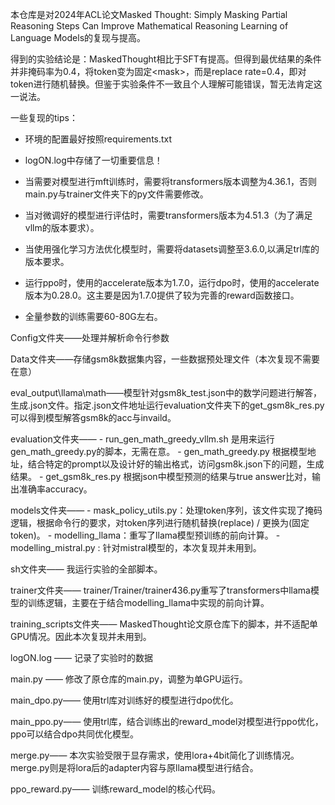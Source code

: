 本仓库是对2024年ACL论文Masked Thought: Simply Masking Partial Reasoning Steps Can Improve Mathematical Reasoning Learning of Language Models的复现与提高。

得到的实验结论是：MaskedThought相比于SFT有提高。但得到最优结果的条件并非掩码率为0.4，将token变为固定\<mask\>，而是replace rate=0.4，即对token进行随机替换。但鉴于实验条件不一致且个人理解可能错误，暂无法肯定这一说法。

一些复现的tips：

- 环境的配置最好按照requirements.txt
- logON.log中存储了一切重要信息！

- 当需要对模型进行mft训练时，需要将transformers版本调整为4.36.1，否则main.py与trainer文件夹下的py文件需要修改。
- 当对微调好的模型进行评估时，需要transformers版本为4.51.3（为了满足vllm的版本要求）。
- 当使用强化学习方法优化模型时，需要将datasets调整至3.6.0,以满足trl库的版本要求。
- 运行ppo时，使用的accelerate版本为1.7.0，运行dpo时，使用的accelerate版本为0.28.0。这主要是因为1.7.0提供了较为完善的reward函数接口。
- 全量参数的训练需要60-80G左右。

Config文件夹——处理并解析命令行参数

Data文件夹——存储gsm8k数据集内容，一些数据预处理文件（本次复现不需要在意）

eval_output\llama\math——模型针对gsm8k_test.json中的数学问题进行解答，生成.json文件。指定.json文件地址运行evaluation文件夹下的get_gsm8k_res.py可以得到模型解答gsm8k的acc与invaild。

evaluation文件夹——
	- run_gen_math_greedy_vllm.sh 是用来运行gen_math_greedy.py的脚本，无需在意。
	- gen_math_greedy.py 根据模型地址，结合特定的prompt以及设计好的输出格式，访问gsm8k.json下的问题，生成结果。
	- get_gsm8k_res.py 根据json中模型预测的结果与true answer比对，输出准确率accuracy。

models文件夹——
	- mask_policy_utils.py：处理token序列，该文件实现了掩码逻辑，根据命令行的要求，对token序列进行随机替换(replace) / 更换为<mask>(固定token)。
	- modelling_llama：重写了llama模型预训练的前向计算。
	- modelling_mistral.py : 针对mistral模型的，本次复现并未用到。

sh文件夹——
	我运行实验的全部脚本。

trainer文件夹——
	trainer/Trainer/trainer436.py重写了transformers中llama模型的训练逻辑，主要在于结合modelling_llama中实现的前向计算。

training_scripts文件夹——
	MaskedThought论文原仓库下的脚本，并不适配单GPU情况。因此本次复现并未用到。

logON.log —— 
	记录了实验时的数据

main.py ——
	修改了原仓库的main.py，调整为单GPU运行。

main_dpo.py——
	使用trl库对训练好的模型进行dpo优化。

main_ppo.py——
	使用trl库，结合训练出的reward_model对模型进行ppo优化，ppo可以结合dpo共同优化模型。

merge.py——
	本次实验受限于显存需求，使用lora+4bit简化了训练情况。merge.py则是将lora后的adapter内容与原llama模型进行结合。

ppo_reward.py——
	训练reward_model的核心代码。

